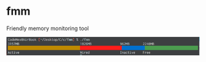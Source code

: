 # fmm
Friendly memory monitoring tool

![fmm](https://raw.githubusercontent.com/Code-Hex/fmm/master/fmm.png "fmm")
